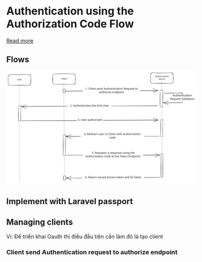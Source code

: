 # Authentication using the Authorization Code Flow


[Read more](https://openid.net/specs/openid-connect-core-1_0.html#CodeFlowAuth)

## Flows
![authorization-flow](./assets/authorization-flow.svg)

## Implement with Laravel passport

## Managing clients

Vi: Để triển khai Oauth thì điều đầu tiên cần làm đó là tạo client

### Client send Authentication request to authorize endpoint
